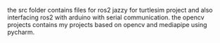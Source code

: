 the src folder contains files for ros2 jazzy for turtlesim project and also interfacing ros2 with arduino with serial communication.
the opencv projects contains my projects based on opencv and mediapipe using pycharm.

